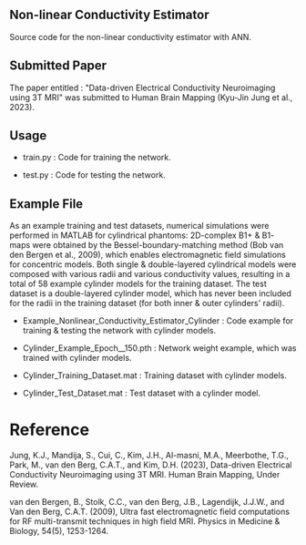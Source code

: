 ## Non-linear Conductivity Estimator

Source code for the non-linear conductivity estimator with ANN.

## Submitted Paper

The paper entitled : "Data-driven Electrical Conductivity Neuroimaging using 3T MRI" was submitted to Human Brain Mapping (Kyu-Jin Jung et al., 2023).


## Usage

* train.py : Code for training the network.

* test.py : Code for testing the network.

## Example File

As an example training and test datasets, numerical simulations were performed in MATLAB for cylindrical phantoms: 2D-complex B1+ & B1- maps were obtained by the Bessel-boundary-matching method (Bob van den Bergen et al., 2009), which enables electromagnetic field simulations for concentric models.
Both single & double-layered cylindrical models were composed with various radii and various conductivity values, resulting in a total of 58 example cylinder models for the training dataset.
The test dataset is a double-layered cylinder model, which has never been included for the radii in the training dataset (for both inner & outer cylinders' radii).

* Example_Nonlinear_Conductivity_Estimator_Cylinder : Code example for training & testing the network with cylinder models.

* Cylinder_Example_Epoch__150.pth : Network weight example, which was trained with cylinder models.

* Cylinder_Training_Dataset.mat : Training dataset with cylinder models.

* Cylinder_Test_Dataset.mat : Test dataset with a cylinder model.

# Reference
Jung, K.J., Mandija, S., Cui, C., Kim, J.H., Al-masni, M.A., Meerbothe, T.G., Park, M., van den Berg, C.A.T., and Kim, D.H. (2023), Data-driven Electrical Conductivity Neuroimaging using 3T MRI. Human Brain Mapping, Under Review.

van den Bergen, B., Stolk, C.C., van den Berg, J.B., Lagendijk, J.J.W., and Van den Berg, C.A.T. (2009), Ultra fast electromagnetic field computations for RF multi-transmit techniques in high field MRI. Physics in Medicine & Biology, 54(5), 1253-1264.
